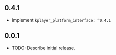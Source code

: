 ## 0.4.1
* implement `kplayer_platform_interface: ^0.4.1`
## 0.0.1

* TODO: Describe initial release.
